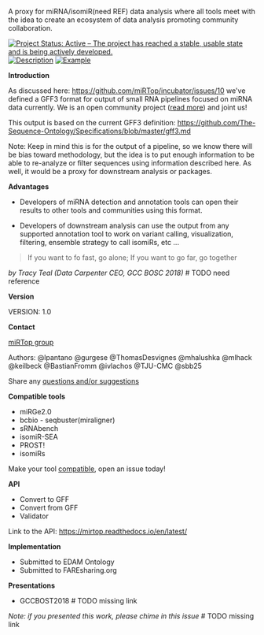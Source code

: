 A proxy for miRNA/isomiR(need REF) data analysis where all tools meet with the idea to create an ecosystem of data analysis promoting community collaboration.

[![Project Status: Active – The project has reached a stable, usable state and is being actively developed.](http://www.repostatus.org/badges/latest/active.svg)](http://www.repostatus.org/#active)
[![Description](https://img.shields.io/badge/gff3-definition-yellow.svg)](https://github.com/miRTop/mirGFF3/blob/master/definition.md)
[![Example](https://img.shields.io/badge/gff3-example-green.svg)](https://github.com/miRTop/mirGFF3/blob/master/example.gff)

**Introduction**

As discussed here: https://github.com/miRTop/incubator/issues/10 we've defined a GFF3 format for output of small RNA pipelines focused on miRNA data currently. We is an open community project ([read more](http://mirtop.github.io)) and joint us!

This output is based on the current GFF3 definition: https://github.com/The-Sequence-Ontology/Specifications/blob/master/gff3.md

Note: Keep in mind this is for the output of a pipeline, so we know there will be bias toward methodology, but the idea is to put enough information to be able to re-analyze or filter sequences using information described here. As well, it would be a proxy for downstream analysis or packages.

**Advantages**

* Developers of miRNA detection and annotation tools can open their results to other tools and communities using this format.

* Developers of downstream analysis can use the output from any supported annotation tool to work on variant calling, visualization, filtering, ensemble strategy to call isomiRs, etc ...

> If you want to fo fast, go alone;
> If you want to go far, go together

*by Tracy Teal (Data Carpenter CEO, GCC BOSC 2018)* # TODO need reference

**Version**

VERSION: 1.0

**Contact**

[miRTop group](https://mirTop.github.io)

Authors: @lpantano @gurgese @ThomasDesvignes @mhalushka @mlhack @keilbeck @BastianFromm @ivlachos @TJU-CMC @sbb25

Share any [questions and/or suggestions](https://github.com/miRTop/mirGFF3/issues/new)

**Compatible tools**

* miRGe2.0
* bcbio - seqbuster(miraligner)
* sRNAbench
* isomiR-SEA
* PROST!
* isomiRs

Make your tool [compatible](https://github.com/miRTop/mirtop/issues/new), open an issue today!

**API**

* Convert to GFF
* Convert from GFF
* Validator

Link to the API: https://mirtop.readthedocs.io/en/latest/

**Implementation**

* Submitted to EDAM Ontology
* Submitted to FAREsharing.org


**Presentations**

* GCCBOST2018 # TODO missing link

*Note: if you presented this work, please chime in this issue* # TODO missing link
